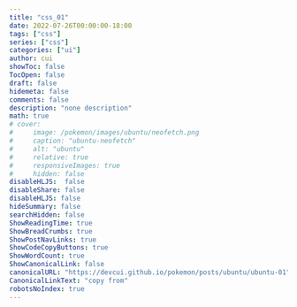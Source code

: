 ```yaml
---
title: "css_01"
date: 2022-07-26T00:00:00-18:00
tags: ["css"]
series: ["css"]
categories: ["ui"]
author: cui
showToc: false
TocOpen: false
draft: false
hidemeta: false
comments: false
description: "none description"
math: true
# cover:
#     image: /pokemon/images/ubuntu/neofetch.png
#     caption: "ubuntu-neofetch"
#     alt: "ubuntu"
#     relative: true
#     responsiveImages: true
#     hidden: false
disableHLJS:  false
disableShare: false
disableHLJS: false
hideSummary: false
searchHidden: false
ShowReadingTime: true
ShowBreadCrumbs: true
ShowPostNavLinks: true
ShowCodeCopyButtons: true
ShowWordCount: true
ShowCanonicalLink: false
canonicalURL: "https://devcui.github.io/pokemon/posts/ubuntu/ubuntu-01"
CanonicalLinkText: "copy from"
robotsNoIndex: true
---
```



